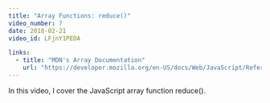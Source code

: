 ```yaml
---
title: "Array Functions: reduce()"
video_number: 7
date: 2018-02-21
video_id: LFjnY1PEDA

links:
  - title: "MDN's Array Documentation"
    url: "https://developer.mozilla.org/en-US/docs/Web/JavaScript/Reference/Global_Objects/Array"
---
```


In this video, I cover the JavaScript array function reduce().
